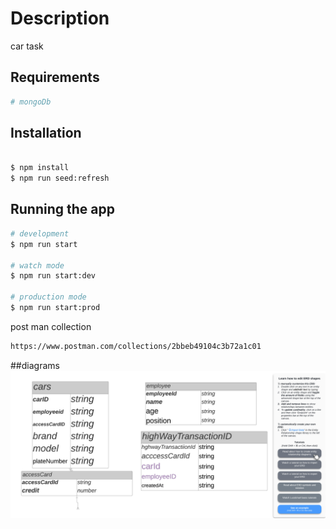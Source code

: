 

# Description
car task 
## Requirements
```bash
# mongoDb

```

## Installation

```bash

$ npm install
$ npm run seed:refresh

```

## Running the app

```bash
# development
$ npm run start

# watch mode
$ npm run start:dev

# production mode
$ npm run start:prod
```

post man collection

```bash
https://www.postman.com/collections/2bbeb49104c3b72a1c01
```
##diagrams
![Alt text](cars-employee-task.jpeg?raw=true "Title")